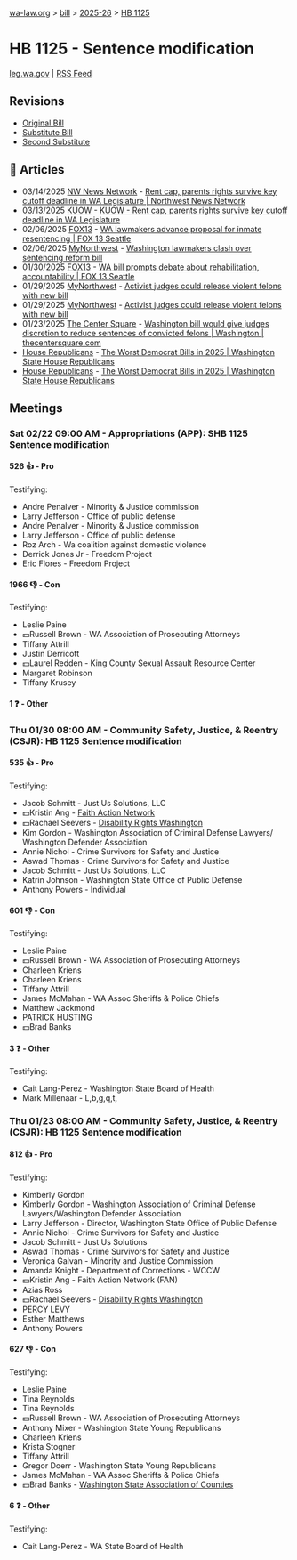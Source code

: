 [wa-law.org](/) > [bill](/bill/) > [2025-26](/bill/2025-26/) > [HB 1125](/bill/2025-26/hb/1125/)

# HB 1125 - Sentence modification
[leg.wa.gov](https://app.leg.wa.gov/billsummary?BillNumber=1125&Year=2025&Initiative=false) | [RSS Feed](./rss.xml)

## Revisions
* [Original Bill](1/)
* [Substitute Bill](S/)
* [Second Substitute](S2/)

## 📰 Articles
* 03/14/2025 [NW News Network](/org/nw_news_network/) - [Rent cap, parents rights survive key cutoff deadline in WA Legislature | Northwest News Network](https://www.nwnewsnetwork.org/2025-03-13/rent-cap-parents-rights-survive-key-cutoff-deadline-in-wa-legislature#:~:text=HB%201125)
* 03/13/2025 [KUOW](/org/kuow/) - [KUOW - Rent cap, parents rights survive key cutoff deadline in WA Legislature](https://www.kuow.org/stories/rent-cap-parents-rights-survive-key-cutoff-deadline-in-wa-legislature#:~:text=HB%201125)
* 02/06/2025 [FOX13](/org/fox13/) - [WA lawmakers advance proposal for inmate resentencing | FOX 13 Seattle](https://www.fox13seattle.com/news/lawmakers-advance-proposal-inmate-resentencing#:~:text=House%20Bill%201125)
* 02/06/2025 [MyNorthwest](/org/mynorthwest/) - [Washington lawmakers clash over sentencing reform bill](https://mynorthwest.com/mynorthwest-politics/wa-sentencing-reform/4041331#:~:text=House%20Bill%201125)
* 01/30/2025 [FOX13](/org/fox13/) - [WA bill prompts debate about rehabilitation, accountability | FOX 13 Seattle](https://www.fox13seattle.com/news/proposal-let-people-out-prison#:~:text=House%20Bill%201125)
* 01/29/2025 [MyNorthwest](/org/mynorthwest/) - [Activist judges could release violent felons with new bill](https://mynorthwest.com/kiro-opinion/activist-judges-early-release/4033290#:~:text=House%20Bill%201125)
* 01/29/2025 [MyNorthwest](/org/mynorthwest/) - [Activist judges could release violent felons with new bill](https://mynorthwest.com/ktth/ktth-opinion/activist-judges-early-release/4033290#:~:text=House%20Bill%201125)
* 01/23/2025 [The Center Square](/org/the_center_square/) - [Washington bill would give judges discretion to reduce sentences of convicted felons | Washington | thecentersquare.com](https://www.thecentersquare.com/washington/article_76e2516e-d9d5-11ef-bde8-9b56aaa674b3.html#:~:text=House%20Bill%201125)
* [House Republicans](/org/house_republicans/) - [The Worst Democrat Bills in 2025 | Washington State House Republicans](http://houserepublicans.wa.gov/the-worst-democrat-bills-in-2025/#:~:text=House%20Bill%201125)
* [House Republicans](/org/house_republicans/) - [The Worst Democrat Bills in 2025 | Washington State House Republicans](https://houserepublicans.wa.gov/the-worst-democrat-bills-in-2025/#:~:text=House%20Bill%201125)

## Meetings
### Sat 02/22 09:00 AM - Appropriations (APP): SHB 1125 Sentence modification
#### 526 👍 - Pro
Testifying:
* Andre Penalver - Minority & Justice commission
* Larry Jefferson - Office of public defense
* Andre Penalver - Minority & Justice commission
* Larry Jefferson - Office of public defense
* Roz Arch - Wa coalition against domestic violence
* Derrick Jones Jr - Freedom Project
* Eric Flores - Freedom Project

#### 1966 👎 - Con
Testifying:
* Leslie Paine
* 💵Russell Brown - WA Association of Prosecuting Attorneys
* Tiffany Attrill
* Justin Derricott
* 💵Laurel Redden - King County Sexual Assault Resource Center
* Margaret Robinson
* Tiffany Krusey

#### 1 ❓ - Other

### Thu 01/30 08:00 AM - Community Safety, Justice, & Reentry (CSJR): HB 1125 Sentence modification
#### 535 👍 - Pro
Testifying:
* Jacob Schmitt - Just Us Solutions, LLC
* 💵Kristin Ang - [Faith Action Network](/org/faith_action_network/)
* 💵Rachael Seevers - [Disability Rights Washington](/org/disability_rights_washington/)
* Kim Gordon - Washington Association of Criminal Defense Lawyers/ Washington Defender Association
* Annie Nichol - Crime Survivors for Safety and Justice
* Aswad Thomas - Crime Survivors for Safety and Justice
* Jacob Schmitt - Just Us Solutions, LLC
* Katrin Johnson - Washington State Office of Public Defense
* Anthony Powers - Individual

#### 601 👎 - Con
Testifying:
* Leslie Paine
* 💵Russell Brown - WA Association of Prosecuting Attorneys
* Charleen Kriens
* Charleen Kriens
* Tiffany Attrill
* James McMahan - WA Assoc Sheriffs & Police Chiefs
* Matthew Jackmond
* PATRICK HUSTING
* 💵Brad Banks

#### 3 ❓ - Other
Testifying:
* Cait Lang-Perez - Washington State Board of Health
* Mark Millenaar - L,b,g,q,t,

### Thu 01/23 08:00 AM - Community Safety, Justice, & Reentry (CSJR): HB 1125 Sentence modification
#### 812 👍 - Pro
Testifying:
* Kimberly Gordon
* Kimberly Gordon - Washington Association of Criminal Defense Lawyers/Washington Defender Association
* Larry Jefferson - Director, Washington State Office of Public Defense
* Annie Nichol - Crime Survivors for Safety and Justice
* Jacob Schmitt - Just Us Solutions
* Aswad Thomas - Crime Survivors for Safety and Justice
* Veronica Galvan - Minority and Justice Commission
* Amanda Knight - Department of Corrections - WCCW
* 💵Kristin Ang - Faith Action Network (FAN)
* Azias Ross
* 💵Rachael Seevers - [Disability Rights Washington](/org/disability_rights_washington/)
* PERCY LEVY
* Esther Matthews
* Anthony Powers

#### 627 👎 - Con
Testifying:
* Leslie Paine
* Tina Reynolds
* Tina Reynolds
* 💵Russell Brown - WA Association of Prosecuting Attorneys
* Anthony Mixer - Washington State Young Republicans
* Charleen Kriens
* Krista Stogner
* Tiffany Attrill
* Gregor Doerr - Washington State Young Republicans
* James McMahan - WA Assoc Sheriffs & Police Chiefs
* 💵Brad Banks - [Washington State Association of Counties](/org/washington_state_association_of_counties/)

#### 6 ❓ - Other
Testifying:
* Cait Lang-Perez - WA State Board of Health
